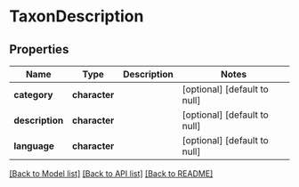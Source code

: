 # TaxonDescription

## Properties
Name | Type | Description | Notes
------------ | ------------- | ------------- | -------------
**category** | **character** |  | [optional] [default to null]
**description** | **character** |  | [optional] [default to null]
**language** | **character** |  | [optional] [default to null]

[[Back to Model list]](../README.md#documentation-for-models) [[Back to API list]](../README.md#documentation-for-api-endpoints) [[Back to README]](../README.md)


